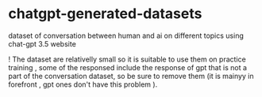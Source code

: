 # chatgpt-generated-datasets
dataset of conversation between human and ai on different topics using chat-gpt 3.5 website

! The dataset are relativelly small so it is suitable to use them on practice training ,
some of the responsed include the response of gpt that is not a part of the conversation dataset, so be sure to remove them (it is mainyy in forefront , gpt ones don't have this problem ).
